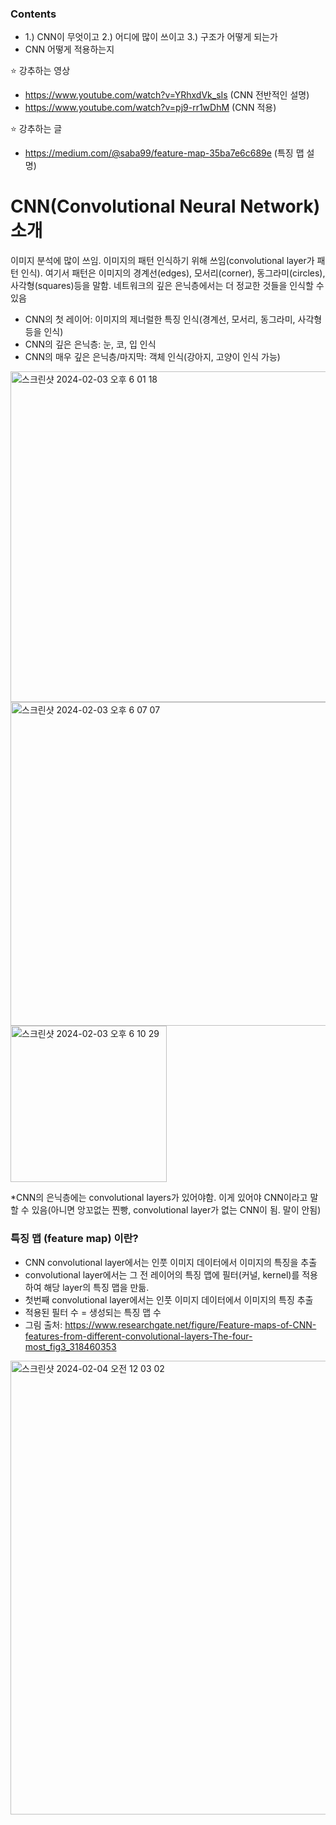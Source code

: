 ### Contents
- 1.) CNN이 무엇이고 2.) 어디에 많이 쓰이고 3.) 구조가 어떻게 되는가
- CNN 어떻게 적용하는지

⭐️ 강추하는 영상     
- https://www.youtube.com/watch?v=YRhxdVk_sIs (CNN 전반적인 설명)
- https://www.youtube.com/watch?v=pj9-rr1wDhM (CNN 적용)

⭐️ 강추하는 글
- https://medium.com/@saba99/feature-map-35ba7e6c689e (특징 맵 설명)

# CNN(Convolutional Neural Network) 소개
이미지 분석에 많이 쓰임. 이미지의 패턴 인식하기 위해 쓰임(convolutional layer가 패턴 인식). 
여기서 패턴은 이미지의 경계선(edges), 모서리(corner), 동그라미(circles), 사각형(squares)등을 말함. 
네트워크의 깊은 은닉층에서는 더 정교한 것들을 인식할 수 있음
- CNN의 첫 레이어: 이미지의 제너럴한 특징 인식(경계선, 모서리, 동그라미, 사각형 등을 인식)
- CNN의 깊은 은닉층: 눈, 코, 입 인식
- CNN의 매우 깊은 은닉층/마지막: 객체 인식(강아지, 고양이 인식 가능)
<img width="529" alt="스크린샷 2024-02-03 오후 6 01 18" src="https://github.com/hanmyu/computervision_transformer_pytorch/assets/157959298/e53f2d16-d0f6-41b5-b234-e7efbbca6808">   
<img width="518" alt="스크린샷 2024-02-03 오후 6 07 07" src="https://github.com/hanmyu/computervision_transformer_pytorch/assets/157959298/7a55add9-0407-42c9-85a1-0067c9e28358">    
<img width="250" alt="스크린샷 2024-02-03 오후 6 10 29" src="https://github.com/hanmyu/computervision_transformer_pytorch/assets/157959298/055e2961-1136-44a7-8e21-e043ff5a911f">     


*CNN의 은닉층에는 convolutional layers가 있어야함. 이게 있어야 CNN이라고 말할 수 있음(아니면 앙꼬없는 찐빵, convolutional layer가 없는 CNN이 됨. 말이 안됨)


### 특징 맵 (feature map) 이란?
- CNN convolutional layer에서는 인풋 이미지 데이터에서 이미지의 특징을 추출
- convolutional layer에서는 그 전 레이어의 특징 맵에 필터(커널, kernel)를 적용하여 해당 layer의 특징 맵을 만듦.
- 첫번째 convolutional layer에서는 인풋 이미지 데이터에서 이미지의 특징 추출
- 적용된 필터 수 = 생성되는 특징 맵 수
- 그림 출처: https://www.researchgate.net/figure/Feature-maps-of-CNN-features-from-different-convolutional-layers-The-four-most_fig3_318460353
<img width="726" alt="스크린샷 2024-02-04 오전 12 03 02" src="https://github.com/hanmyu/computervision_transformer_pytorch/assets/157959298/d0bf2991-ea59-4ddb-9057-41d61e716fc6">
